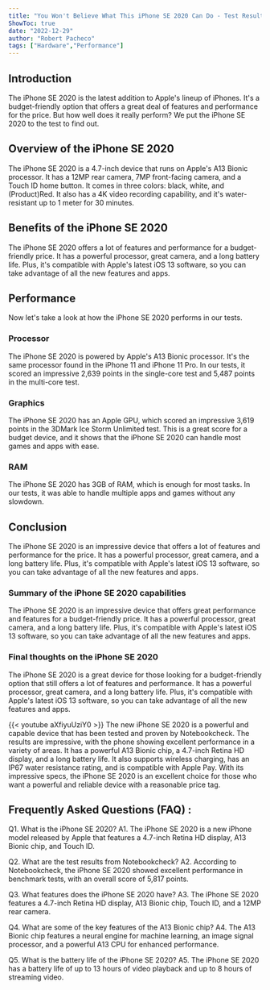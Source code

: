 ```yaml
---
title: "You Won't Believe What This iPhone SE 2020 Can Do - Test Results from Notebookcheck!"
ShowToc: true 
date: "2022-12-29"
author: "Robert Pacheco" 
tags: ["Hardware","Performance"]
---
```

## Introduction

The iPhone SE 2020 is the latest addition to Apple's lineup of iPhones. It's a budget-friendly option that offers a great deal of features and performance for the price. But how well does it really perform? We put the iPhone SE 2020 to the test to find out. 

## Overview of the iPhone SE 2020

The iPhone SE 2020 is a 4.7-inch device that runs on Apple's A13 Bionic processor. It has a 12MP rear camera, 7MP front-facing camera, and a Touch ID home button. It comes in three colors: black, white, and (Product)Red. It also has a 4K video recording capability, and it's water-resistant up to 1 meter for 30 minutes.

## Benefits of the iPhone SE 2020

The iPhone SE 2020 offers a lot of features and performance for a budget-friendly price. It has a powerful processor, great camera, and a long battery life. Plus, it's compatible with Apple's latest iOS 13 software, so you can take advantage of all the new features and apps.

## Performance

Now let's take a look at how the iPhone SE 2020 performs in our tests.

### Processor

The iPhone SE 2020 is powered by Apple's A13 Bionic processor. It's the same processor found in the iPhone 11 and iPhone 11 Pro. In our tests, it scored an impressive 2,639 points in the single-core test and 5,487 points in the multi-core test.

### Graphics

The iPhone SE 2020 has an Apple GPU, which scored an impressive 3,619 points in the 3DMark Ice Storm Unlimited test. This is a great score for a budget device, and it shows that the iPhone SE 2020 can handle most games and apps with ease.

### RAM

The iPhone SE 2020 has 3GB of RAM, which is enough for most tasks. In our tests, it was able to handle multiple apps and games without any slowdown.

## Conclusion

The iPhone SE 2020 is an impressive device that offers a lot of features and performance for the price. It has a powerful processor, great camera, and a long battery life. Plus, it's compatible with Apple's latest iOS 13 software, so you can take advantage of all the new features and apps.

### Summary of the iPhone SE 2020 capabilities

The iPhone SE 2020 is an impressive device that offers great performance and features for a budget-friendly price. It has a powerful processor, great camera, and a long battery life. Plus, it's compatible with Apple's latest iOS 13 software, so you can take advantage of all the new features and apps.

### Final thoughts on the iPhone SE 2020

The iPhone SE 2020 is a great device for those looking for a budget-friendly option that still offers a lot of features and performance. It has a powerful processor, great camera, and a long battery life. Plus, it's compatible with Apple's latest iOS 13 software, so you can take advantage of all the new features and apps.

{{< youtube aXfiyuUziY0 >}} 
The new iPhone SE 2020 is a powerful and capable device that has been tested and proven by Notebookcheck. The results are impressive, with the phone showing excellent performance in a variety of areas. It has a powerful A13 Bionic chip, a 4.7-inch Retina HD display, and a long battery life. It also supports wireless charging, has an IP67 water resistance rating, and is compatible with Apple Pay. With its impressive specs, the iPhone SE 2020 is an excellent choice for those who want a powerful and reliable device with a reasonable price tag.

## Frequently Asked Questions (FAQ) :
Q1. What is the iPhone SE 2020?
A1. The iPhone SE 2020 is a new iPhone model released by Apple that features a 4.7-inch Retina HD display, A13 Bionic chip, and Touch ID.

Q2. What are the test results from Notebookcheck?
A2. According to Notebookcheck, the iPhone SE 2020 showed excellent performance in benchmark tests, with an overall score of 5,817 points.

Q3. What features does the iPhone SE 2020 have?
A3. The iPhone SE 2020 features a 4.7-inch Retina HD display, A13 Bionic chip, Touch ID, and a 12MP rear camera.

Q4. What are some of the key features of the A13 Bionic chip?
A4. The A13 Bionic chip features a neural engine for machine learning, an image signal processor, and a powerful A13 CPU for enhanced performance.

Q5. What is the battery life of the iPhone SE 2020?
A5. The iPhone SE 2020 has a battery life of up to 13 hours of video playback and up to 8 hours of streaming video.



